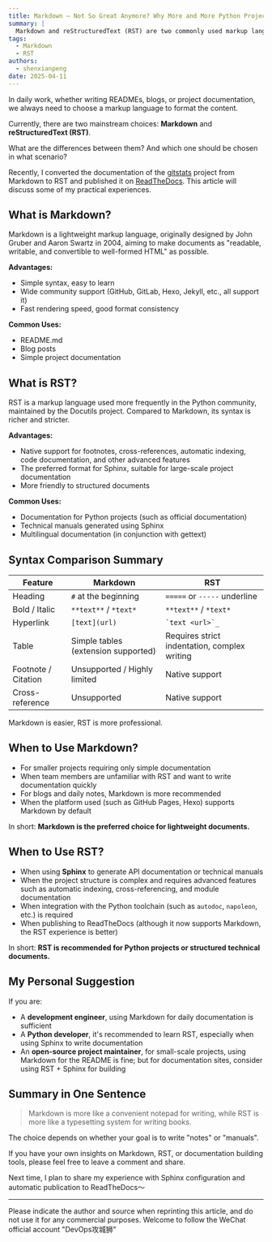 ```yaml
---
title: Markdown — Not So Great Anymore? Why More and More Python Projects Use RST?
summary: |
  Markdown and reStructuredText (RST) are two commonly used markup languages. This article compares their advantages and disadvantages and shares usage suggestions in different scenarios.
tags:
  - Markdown
  - RST
authors:
  - shenxianpeng
date: 2025-04-11
---
```


In daily work, whether writing READMEs, blogs, or project documentation, we always need to choose a markup language to format the content.

Currently, there are two mainstream choices: **Markdown** and **reStructuredText (RST)**.

What are the differences between them? And which one should be chosen in what scenario?

Recently, I converted the documentation of the [gitstats](https://github.com/shenxianpeng/gitstats) project from Markdown to RST and published it on [ReadTheDocs](https://gitstats.readthedocs.io/). This article will discuss some of my practical experiences.



## What is Markdown?

Markdown is a lightweight markup language, originally designed by John Gruber and Aaron Swartz in 2004, aiming to make documents as "readable, writable, and convertible to well-formed HTML" as possible.

**Advantages:**

- Simple syntax, easy to learn
- Wide community support (GitHub, GitLab, Hexo, Jekyll, etc., all support it)
- Fast rendering speed, good format consistency

**Common Uses:**

- README.md
- Blog posts
- Simple project documentation

## What is RST?

RST is a markup language used more frequently in the Python community, maintained by the Docutils project. Compared to Markdown, its syntax is richer and stricter.

**Advantages:**

- Native support for footnotes, cross-references, automatic indexing, code documentation, and other advanced features
- The preferred format for Sphinx, suitable for large-scale project documentation
- More friendly to structured documents

**Common Uses:**

- Documentation for Python projects (such as official documentation)
- Technical manuals generated using Sphinx
- Multilingual documentation (in conjunction with gettext)

## Syntax Comparison Summary

| Feature             | Markdown                    | RST                            |
|------------------|-----------------------------|--------------------------------|
| Heading             | `#` at the beginning        | `=====` or `-----` underline       |
| Bold / Italic       | `**text**` / `*text*`        | `**text**` / `*text*`        |
| Hyperlink           | `[text](url)`               | `` `text <url>`_ ``            |
| Table             | Simple tables (extension supported)        | Requires strict indentation, complex writing           |
| Footnote / Citation | Unsupported / Highly limited           | Native support                         |
| Cross-reference     | Unsupported                      | Native support                         |

Markdown is easier, RST is more professional.

## When to Use Markdown?

- For smaller projects requiring only simple documentation
- When team members are unfamiliar with RST and want to write documentation quickly
- For blogs and daily notes, Markdown is more recommended
- When the platform used (such as GitHub Pages, Hexo) supports Markdown by default

In short: **Markdown is the preferred choice for lightweight documents.**

## When to Use RST?

- When using **Sphinx** to generate API documentation or technical manuals
- When the project structure is complex and requires advanced features such as automatic indexing, cross-referencing, and module documentation
- When integration with the Python toolchain (such as `autodoc`, `napoleon`, etc.) is required
- When publishing to ReadTheDocs (although it now supports Markdown, the RST experience is better)

In short: **RST is recommended for Python projects or structured technical documents.**

## My Personal Suggestion

If you are:

- A **development engineer**, using Markdown for daily documentation is sufficient
- A **Python developer**, it's recommended to learn RST, especially when using Sphinx to write documentation
- An **open-source project maintainer**, for small-scale projects, using Markdown for the README is fine; but for documentation sites, consider using RST + Sphinx for building

## Summary in One Sentence

> Markdown is more like a convenient notepad for writing, while RST is more like a typesetting system for writing books.

The choice depends on whether your goal is to write "notes" or "manuals".

If you have your own insights on Markdown, RST, or documentation building tools, please feel free to leave a comment and share.

Next time, I plan to share my experience with Sphinx configuration and automatic publication to ReadTheDocs～

---

Please indicate the author and source when reprinting this article, and do not use it for any commercial purposes. Welcome to follow the WeChat official account "DevOps攻城狮"